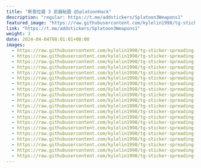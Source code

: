 ```yaml
---
title: "斯普拉遁 3 武器貼圖 @SplatoonHack"
description: "regular: https://t.me/addstickers/Splatoon3Weapons1"
featured_image: "https://raw.githubusercontent.com/kylelin1998/tg-sticker-spreading-worldwide-images/main/img/461fc2d3-6af9-4fc3-b3b9-81bd480ebb62.jpg"
link: "https://t.me/addstickers/Splatoon3Weapons1"
weight: 3
date: 2024-04-04T08:01:01+08:00
images:
  - https://raw.githubusercontent.com/kylelin1998/tg-sticker-spreading-worldwide-images/main/img/461fc2d3-6af9-4fc3-b3b9-81bd480ebb62.jpg
  - https://raw.githubusercontent.com/kylelin1998/tg-sticker-spreading-worldwide-images/main/img/838bf0e8-aaf1-42f0-a467-a728fd23a8f1.jpg
  - https://raw.githubusercontent.com/kylelin1998/tg-sticker-spreading-worldwide-images/main/img/880b2499-cdba-46ab-a184-dadc3235a0d5.jpg
  - https://raw.githubusercontent.com/kylelin1998/tg-sticker-spreading-worldwide-images/main/img/4696180b-98f0-4ff8-b5ba-c7a13d87cf40.jpg
  - https://raw.githubusercontent.com/kylelin1998/tg-sticker-spreading-worldwide-images/main/img/b2efef8a-4170-454f-9840-a52456d24360.jpg
  - https://raw.githubusercontent.com/kylelin1998/tg-sticker-spreading-worldwide-images/main/img/7cdf0f7e-d362-423c-9786-044a37100e53.jpg
  - https://raw.githubusercontent.com/kylelin1998/tg-sticker-spreading-worldwide-images/main/img/be1d89f5-2eb3-4394-91be-72d6d962220e.jpg
  - https://raw.githubusercontent.com/kylelin1998/tg-sticker-spreading-worldwide-images/main/img/6f51e75a-87ec-4f7a-a825-df316a68345d.jpg
  - https://raw.githubusercontent.com/kylelin1998/tg-sticker-spreading-worldwide-images/main/img/221d0366-da3d-489b-b27b-cbb5fd3add42.jpg
  - https://raw.githubusercontent.com/kylelin1998/tg-sticker-spreading-worldwide-images/main/img/0e35d110-957a-4c9c-a777-e1e75e7adbda.jpg
  - https://raw.githubusercontent.com/kylelin1998/tg-sticker-spreading-worldwide-images/main/img/9adb29ff-3ac0-4068-9bc3-23b6b840d840.jpg
  - https://raw.githubusercontent.com/kylelin1998/tg-sticker-spreading-worldwide-images/main/img/d6955801-1900-4489-a100-aaec5de0c318.jpg
  - https://raw.githubusercontent.com/kylelin1998/tg-sticker-spreading-worldwide-images/main/img/bc298da8-d926-4702-bd21-aef907b6f331.jpg
  - https://raw.githubusercontent.com/kylelin1998/tg-sticker-spreading-worldwide-images/main/img/78e40e51-f1c3-4639-99e0-13edac536391.jpg
  - https://raw.githubusercontent.com/kylelin1998/tg-sticker-spreading-worldwide-images/main/img/d27ebf61-cc2f-41de-87e2-4706a1f1a813.jpg
  - https://raw.githubusercontent.com/kylelin1998/tg-sticker-spreading-worldwide-images/main/img/eab35ddd-2ce5-4ffc-9320-e02e4947f8ce.jpg
  - https://raw.githubusercontent.com/kylelin1998/tg-sticker-spreading-worldwide-images/main/img/1da39ae4-3871-432e-9efd-8c2bc4327d58.jpg
  - https://raw.githubusercontent.com/kylelin1998/tg-sticker-spreading-worldwide-images/main/img/0ed5ad53-e321-4eab-b970-fcbe1da75fb5.jpg
  - https://raw.githubusercontent.com/kylelin1998/tg-sticker-spreading-worldwide-images/main/img/1020160e-dd53-4a08-868b-767cb1174ecc.jpg
  - https://raw.githubusercontent.com/kylelin1998/tg-sticker-spreading-worldwide-images/main/img/1c8fc70a-e30b-431d-93c7-28557726146b.jpg
---
```

